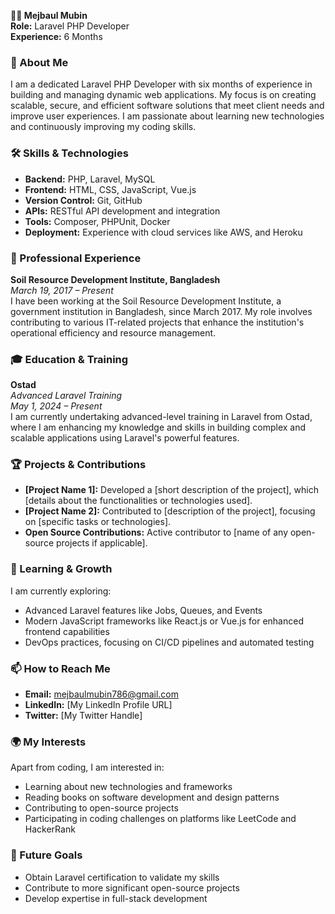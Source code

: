 **👨‍💻 Mejbaul Mubin**  
**Role:** Laravel PHP Developer  
**Experience:** 6 Months  

### 🚀 About Me
I am a dedicated Laravel PHP Developer with six months of experience in building and managing dynamic web applications. My focus is on creating scalable, secure, and efficient software solutions that meet client needs and improve user experiences. I am passionate about learning new technologies and continuously improving my coding skills.

### 🛠️ Skills & Technologies
- **Backend:** PHP, Laravel, MySQL
- **Frontend:** HTML, CSS, JavaScript, Vue.js
- **Version Control:** Git, GitHub
- **APIs:** RESTful API development and integration
- **Tools:** Composer, PHPUnit, Docker
- **Deployment:** Experience with cloud services like AWS, and Heroku

### 💼 Professional Experience
**Soil Resource Development Institute, Bangladesh**  
*March 19, 2017 – Present*  
I have been working at the Soil Resource Development Institute, a government institution in Bangladesh, since March 2017. My role involves contributing to various IT-related projects that enhance the institution's operational efficiency and resource management.

### 🎓 Education & Training
**Ostad**  
*Advanced Laravel Training*  
*May 1, 2024 – Present*  
I am currently undertaking advanced-level training in Laravel from Ostad, where I am enhancing my knowledge and skills in building complex and scalable applications using Laravel's powerful features.

### 🏆 Projects & Contributions
- **[Project Name 1]:** Developed a [short description of the project], which [details about the functionalities or technologies used].
- **[Project Name 2]:** Contributed to [description of the project], focusing on [specific tasks or technologies].
- **Open Source Contributions:** Active contributor to [name of any open-source projects if applicable].

### 🌱 Learning & Growth
I am currently exploring:
- Advanced Laravel features like Jobs, Queues, and Events
- Modern JavaScript frameworks like React.js or Vue.js for enhanced frontend capabilities
- DevOps practices, focusing on CI/CD pipelines and automated testing

### 📫 How to Reach Me
- **Email:** mejbaulmubin786@gmail.com
- **LinkedIn:** [My LinkedIn Profile URL]
- **Twitter:** [My Twitter Handle]

### 🌍 My Interests
Apart from coding, I am interested in:
- Learning about new technologies and frameworks
- Reading books on software development and design patterns
- Contributing to open-source projects
- Participating in coding challenges on platforms like LeetCode and HackerRank

### 🎯 Future Goals
- Obtain Laravel certification to validate my skills
- Contribute to more significant open-source projects
- Develop expertise in full-stack development

